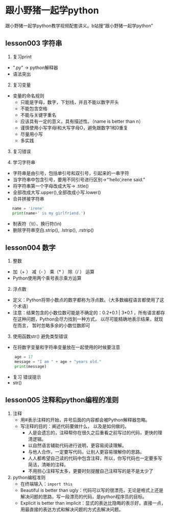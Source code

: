 # 跟小野猪一起学python
跟小野猪一起学python教学视频配套讲义。b站搜“跟小野猪一起学python”

## lesson003 字符串
1. 复习print
  - ".py" -> python解释器
  - 语法突出
2. 复习变量
  - 变量的命名规则
    - 只能是字母，数字，下划线，并且不能以数字开头
    - 不能包含空格
    - 不能与关键字重名
    - 应该具有一定的意义，具有描述性。（name is better than n）
    - 谨慎使用小写字母l和大写字母O，避免跟数字1和0重复
    - 尽量用小写
    - 多实践

3. 复习错误

4. 学习字符串
  - 字符串是由引号，包括单引号和双引号，引起来的一串字符
  - 当字符串中包含引号，要用不同引号进行区别->“‘hello‘,irene said.”
  - 将字符串第一个字母改成大写-> .title()
  - 全部改成大写.upper(),全部改成小写.lower()
  - 合并拼接字符串
  ```python 
     name = 'irene'
     print(name+' is my girlfriend.')
  ```
  - 制表符（\t）、换行符(\n)
  - 删除字符串空白.strip(), .lstrip(), .rstrip()

## lesson004 数字
1. 整数
  - 加（+ ） 减（- ） 乘（* ） 除（/ ） 运算
  - Python使用两个乘号表示乘方运算
2. 浮点数
  - 定义：Python将带小数点的数字都称为浮点数。（大多数编程语言都使用了这个术语）
  - 注意：结果包含的小数位数可能是不确定的：0.2+0.1 | 3*0.1  ，所有语言都存在这种问题，Python会尽力找到一种方式， 以尽可能精确地表示结果，就现在而言， 暂时忽略多余的小数位数即可
3. 使用函数str() 避免类型错误
  - 在将数字变量和字符串变量放在一起使用的时候要注意
   ```python 
       age = 17
       message = "I am " + age + "years old."
       print(message)
  ```
  - 复习 错误提示
  - str()
  
  ## lesson005 注释和python编程的准则
1. 注释
    - 用#表示注释的开始，井号后面的内容都会被Python解释器忽略。
    - 写注释的目的：阐述代码要做什么， 以及是如何做的。
      - 人是会遗忘的，注释帮你在很久之后重看之前写过的代码，更快的理清逻辑。
      - 以自然语言辅助代码进行说明，更容易阅读理解。
      - 与他人合作，一定要写代码，让别人更容易理解你的思路。
      - 人人都希望自己读的代码中包含注释，所以，你写代码也一定要多写简洁，清晰的注释。
      - 不用担心注释写太多，更要时刻提醒自己注释写的是不是太少了
2. python编程准则
    - 在终端输入：```import this```
    - Beautiful is better than ugly：代码可以写的很漂亮，无论是格式上还是解决问题的思路，写一段漂亮的代码，是python程序员的目标。
    - Explicit is better than implicit：显式的表达比隐晦的表示好。直接一点，用最直接的表达方式和解决问题的方式去解决问题。
      
  
